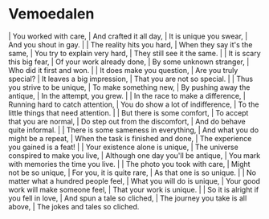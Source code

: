 Vemoedalen
==========

| You worked with care,
| And crafted it all day,
| It is unique you swear,
| And you shout in gay.
| 
| The reality hits you hard,
| When they say it\'s the same,
| You try to explain very hard,
| They still see it the same.
| 
| It is scary this big fear,
| Of your work already done,
| By some unknown stranger,
| Who did it first and won.
| 
| It does make you question,
| Are you truly special?
| It leaves a big impression,
| That you are not so special.
| 
| Thus you strive to be unique,
| To make something new,
| By pushing away the antique,
| In the attempt, you grew.
| 
| In the race to make a difference,
| Running hard to catch attention,
| You do show a lot of indifference,
| To the little things that need attention.
| 
| But there is some comfort,
| To accept that you are normal,
| Do step out from the discomfort,
| And do behave quite informal.
| 
| There is some sameness in everything,
| And what you do might be a repeat,
| When the task is finished and done,
| The experience you gained is a feat!
| 
| Your existence alone is unique,
| The universe conspired to make you live,
| Although one day you\'ll be antique,
| You mark with memories the time you live.
| 
| The photo you took with care,
| Might not be so unique,
| For you, it is quite rare,
| As that one is so unique.
| 
| No matter what a hundred people feel,
| What you will do is unique,
| Your good work will make someone feel,
| That your work is unique.
| 
| So it is alright if you fell in love,
| And spun a tale so cliched,
| The journey you take is all above,
| The jokes and tales so cliched.
